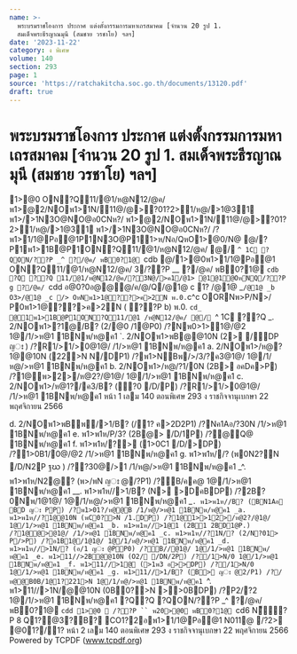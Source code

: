 ```yaml
---
name: >-
  พระบรมราชโองการ ประกาศ แต่งตั้งกรรมการมหาเถรสมาคม [จำนวน 20 รูป 1.
  สมเด็จพระธีรญาณมุนี (สมชาย วรชาโย) ฯลฯ]
date: '2023-11-22'
category: ง พิเศษ
volume: 140
section: 293
page: 1
source: 'https://ratchakitcha.soc.go.th/documents/13120.pdf'
draft: true
---
```


# พระบรมราชโองการ ประกาศ แต่งตั้งกรรมการมหาเถรสมาคม [จำนวน 20 รูป 1. สมเด็จพระธีรญาณมุนี (สมชาย วรชาโย) ฯลฯ]

1>@0 ON?Q11/@1/ห@N12/@ค/ พ1>@2/NOพ1>1N/11@/@>?01?2>1/ห@/>1@31 พ1>/>1N3O@NO@อ0CNห?/ พ1>@2/NOพ1>1N/11@/@>?01?2>1/ห@/>1@31 พ1>/>1N3O@NO@อ0CNห?/ /?พ1>1/1@Pอ@1P1N3O@P11>ห/Nอ/QหO1>@0/N@ @/?P1พ1>1B@P1ON?Q11/@1/ห@N12/@ค/ @/ `^ 1C ?QON/??P _^ ?/@ค/ พB0?1@ `cdb @/1>@0พ1>1/1@Pอ@1 ON?Q11/@1/ห@N12/@ค/ 3/??P __ ?/@ค/ พB0?1@ `cdb ?Q ??Q 11/@1/ห@N12/@ค/?3N@/>ค1/@1> @1@1@OหNQ/??P g ?/@ค/ `cdd อ@0?0อ@@@/ค/@/Q/@1@ c 1? /@1@ _` /@1@ _b O3>/@1@ _c /> OหNพ1>1@??>ค>2N พ.0. `c^c OORNพ>P/N>/ P0พ1>1@??>ค>2N ( ??P b) พ.0. `cd_ @1พ1>1B@P1ON?Q11/@1 /ห@N12/@ค/ @/ `^ 1C ??Q _. 2/NOพ1>?1@/B? (2/@0 /1@P0) /?Nพ0>1>1@/@2 1@/1/>ห@1 1BNพ/ห@ค1 `. 2/NOพ1>พB@@10N (2> /DP ญഃ ) /?R1/>1/>0@1@/ /1/>ห@1 1BNพ/ห@ค1 a. 2/NOพ1>/ห@?1@@10N (22>N N/DP1) /?พ1>NBพ/>/3/?ค3@1@/ 1@/1/ห@/>ห@1 1BNพ/ห@ค1 b. 2/NOพ1>/ห@/?1/0N (2B> อคDค>P) /?1@พ>2>/ห@2?/@1@/ 1@/1/>ห@1 1BNพ/ห@ค1 c. 2/NOพ1>/ห@1?/ค3/B? (?0 /D/P) /?R1/>1/>0@1@/ /1/>ห@1 1BNพ/ห@ค1 หน้า 1 เลม 140 ตอนพิเศษ 293 ง ราชกิจจานุเบกษา 22 พฤศจิกายน 2566

d. 2/NOพ1>พBพ/>1/B? (/1? ค>2D2P1) /?Nค1Aอ/?30N /1/>ห@1 1BNพ/ห@ค1 e. พ1>พ1ห/P/3? (2B@> /D/1P) /?@Q@ 1BNพ/ห@ค1 f. พ1>พ1ห/?> (1>0C1 /D/>DP) /?1>0B1/0@/@2 /1/>ห@1 1BNพ/ห@ค1 g. พ1>พ1ห//? (พ0N2?N /D/N2ฺP ฐဃ ) /??30@/>1 /1/ห@/>ห@1 1BNพ/ห@ค1 _^. พ1>พ1ห/N2@? (พ>/พN ญഃ @/?P1) /?B/คค@ 1@/1/>ห@1 1BNพ/ห@ค1 __. พ1>พ1ห//>1/B? (N> >DคBDP) /?2B?0Nพ/1@1@/ 1@/1/ห@/>ห@1 1BNพ/ห@ค1 _`. พ1>พ1ห//B? (BN1Aอ BD ญഃ PP) /?พ1>01?/ห@@B /1/ห@/>ห@1 1BNพ/ห@ค1 _a. พ1>พ1ห//?1@@10N (พC0?>N /1.DP) /?1@1>>12>/ห@2?/@1@/ 1@/1/>ห@1 1BNพ/ห@ค1 _b. พ1>พ1ห//>1@1 (2B1 2BD1@P.) /?1@@>@1@/ /1/>ห@1 1BNพ/ห@ค1 _c. พ1>พ1ห//?1N/? (2/N?01> P/>P) /?อ1B1@/1@1@/ 1@/1/ห@/>ห@1 1BNพ/ห@ค1 _d. พ1>พ1ห//>1N/? (อ/1 ญഃ @PP0) /?B//@1@/ 1@/1/>ห@1 1BNพ/ห@ค1 _e. พ1>11//>2B@@10N (O2/ /DN/2P) /?/1>N/0 1@/1/>ห@1 1BNพ/ห@ค1 _f. พ1>11//>1@ (>1พ3 อ>>DP) /?/1>N/0 1@/1/>ห@1 1BNพ/ห@ค1 _g. พ1>11//>1/B? (B> ญഃ @2/P1) /?/ห@@B0B/1@1?221>N 1@/1/ห@/>ห@1 1BNพ/ห@ค1 `^. พ1>11//>1N/@@10N (0B0?>N >>0BDP) /?P2/?2 1@/1/>ห@1 1BNพ/ห@ค1 ?Q?Q ?QON/??P _^ ?/@ค/ พB0?1@ `cdd 1>@0  /??P `` พ20>@0 พB0?1@ `cd6 N็ี?P 8 Q1?@3?B? CO1?2อพ1>1/1@Pอ@1 N011@ /?2> @01?/1? หน้า 2 เลม 140 ตอนพิเศษ 293 ง ราชกิจจานุเบกษา 22 พฤศจิกายน 2566 Powered by TCPDF (www.tcpdf.org)

